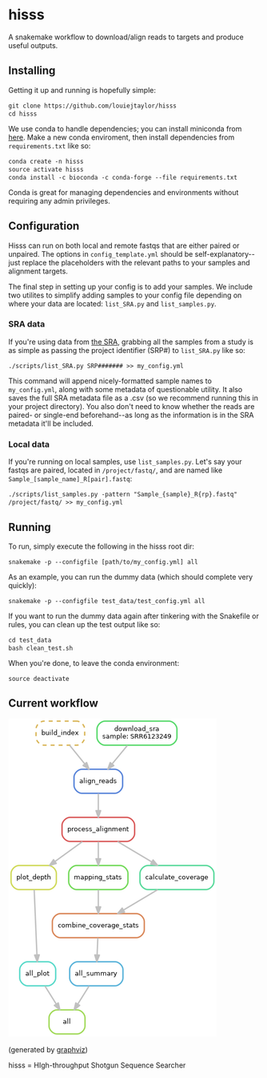 # hisss
A snakemake workflow to download/align reads to targets and produce useful outputs.

## Installing

Getting it up and running is hopefully simple:

    git clone https://github.com/louiejtaylor/hisss
    cd hisss
    
We use conda to handle dependencies; you can install miniconda from [here](https://conda.io/miniconda.html). Make a new conda enviroment, then install dependencies from `requirements.txt` like so:
    
    conda create -n hisss
    source activate hisss
    conda install -c bioconda -c conda-forge --file requirements.txt 
    
Conda is great for managing dependencies and environments without requiring any admin privileges.

## Configuration

Hisss can run on both local and remote fastqs that are either paired or unpaired. The options in `config_template.yml` should be self-explanatory--just replace the placeholders with the relevant paths to your samples and alignment targets. 

The final step in setting up your config is to add your samples. We include two utilites to simplify adding samples to your config file depending on where your data are located: `list_SRA.py` and `list_samples.py`.

### SRA data

If you're using data from [the SRA](https://www.ncbi.nlm.nih.gov/sra), grabbing all the samples from a study is as simple as passing the project identifier (SRP#) to `list_SRA.py` like so:

    ./scripts/list_SRA.py SRP####### >> my_config.yml

This command will append nicely-formatted sample names to `my_config.yml`, along with some metadata of questionable utility. It also saves the full SRA metadata file as a .csv (so we recommend running this in your project directory). You also don't need to know whether the reads are paired- or single-end beforehand--as long as the information is in the SRA metadata it'll be included.

### Local data

If you're running on local samples, use `list_samples.py`. Let's say your fastqs are paired, located in `/project/fastq/`, and are named like `Sample_[sample_name]_R[pair].fastq`:

    ./scripts/list_samples.py -pattern "Sample_{sample}_R{rp}.fastq" /project/fastq/ >> my_config.yml

## Running

To run, simply execute the following in the hisss root dir:

    snakemake -p --configfile [path/to/my_config.yml] all
    
As an example, you can run the dummy data (which should complete very quickly):

    snakemake -p --configfile test_data/test_config.yml all
    
If you want to run the dummy data again after tinkering with the Snakefile or rules, you can clean up the test output like so:

    cd test_data
    bash clean_test.sh

When you're done, to leave the conda environment:

    source deactivate

## Current workflow 

![directed acyclic graph of workflow](assets/dag.png)

(generated by [graphviz](https://www.graphviz.org/doc/info/lang.html))

hisss = HIgh-throughput Shotgun Sequence Searcher
